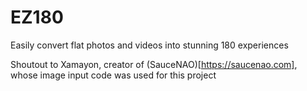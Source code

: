 # EZ180
Easily convert flat photos and videos into stunning 180 experiences

Shoutout to Xamayon, creator of (SauceNAO)[https://saucenao.com], whose image input code was used for this project
